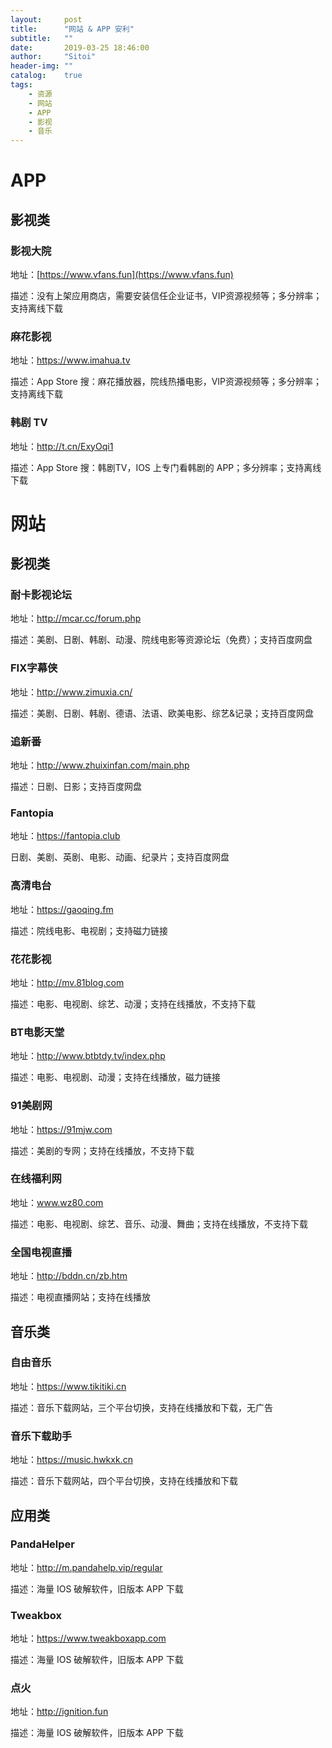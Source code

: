 ```yaml
---
layout:     post
title:      "网站 & APP 安利"
subtitle:   ""
date:       2019-03-25 18:46:00
author:     "Sitoi"
header-img: ""
catalog:    true
tags:
    - 资源
    - 网站
    - APP
    - 影视
    - 音乐
---
```



# APP

## 影视类

### 影视大院

地址：[https://www.vfans.fun](https://www.vfans.fun)

描述：没有上架应用商店，需要安装信任企业证书，VIP资源视频等；多分辨率；支持离线下载


### 麻花影视

地址：https://www.imahua.tv

描述：App Store 搜：麻花播放器，院线热播电影，VIP资源视频等；多分辨率；支持离线下载

### 韩剧 TV

地址：http://t.cn/ExyOqi1

描述：App Store 搜：韩剧TV，IOS 上专门看韩剧的 APP；多分辨率；支持离线下载

# 网站


## 影视类

### 耐卡影视论坛

地址：http://mcar.cc/forum.php

描述：美剧、日剧、韩剧、动漫、院线电影等资源论坛（免费）；支持百度网盘

### FIX字幕侠

地址：http://www.zimuxia.cn/

描述：美剧、日剧、韩剧、德语、法语、欧美电影、综艺&记录；支持百度网盘

### 追新番

地址：http://www.zhuixinfan.com/main.php

描述：日剧、日影；支持百度网盘

### Fantopia

地址：https://fantopia.club

日剧、美剧、英剧、电影、动画、纪录片；支持百度网盘

### 高清电台

地址：https://gaoqing.fm

描述：院线电影、电视剧；支持磁力链接

### 花花影视

地址：http://mv.81blog.com

描述：电影、电视剧、综艺、动漫；支持在线播放，不支持下载

### BT电影天堂

地址：http://www.btbtdy.tv/index.php

描述：电影、电视剧、动漫；支持在线播放，磁力链接

### 91美剧网

地址：https://91mjw.com

描述：美剧的专网；支持在线播放，不支持下载

### 在线福利网

地址：www.wz80.com

描述：电影、电视剧、综艺、音乐、动漫、舞曲；支持在线播放，不支持下载

### 全国电视直播
地址：http://bddn.cn/zb.htm

描述：电视直播网站；支持在线播放

## 音乐类

### 自由音乐
地址：https://www.tikitiki.cn

描述：音乐下载网站，三个平台切换，支持在线播放和下载，无广告

### 音乐下载助手
地址：https://music.hwkxk.cn

描述：音乐下载网站，四个平台切换，支持在线播放和下载


## 应用类

### PandaHelper
地址：http://m.pandahelp.vip/regular

描述：海量 IOS 破解软件，旧版本 APP 下载

### Tweakbox
地址：https://www.tweakboxapp.com

描述：海量 IOS 破解软件，旧版本 APP 下载

### 点火
地址：http://ignition.fun

描述：海量 IOS 破解软件，旧版本 APP 下载